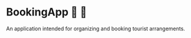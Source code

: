 # BookingApp :calendar: :department_store:

An application intended for organizing and booking tourist arrangements.
